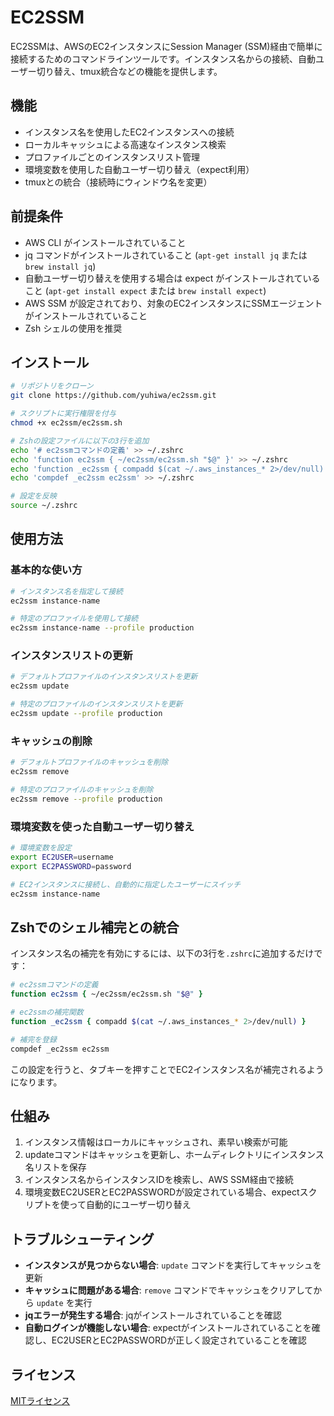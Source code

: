 # EC2SSM

EC2SSMは、AWSのEC2インスタンスにSession Manager (SSM)経由で簡単に接続するためのコマンドラインツールです。インスタンス名からの接続、自動ユーザー切り替え、tmux統合などの機能を提供します。

## 機能

- インスタンス名を使用したEC2インスタンスへの接続
- ローカルキャッシュによる高速なインスタンス検索
- プロファイルごとのインスタンスリスト管理
- 環境変数を使用した自動ユーザー切り替え（expect利用）
- tmuxとの統合（接続時にウィンドウ名を変更）

## 前提条件

- AWS CLI がインストールされていること
- jq コマンドがインストールされていること (`apt-get install jq` または `brew install jq`)
- 自動ユーザー切り替えを使用する場合は expect がインストールされていること (`apt-get install expect` または `brew install expect`)
- AWS SSM が設定されており、対象のEC2インスタンスにSSMエージェントがインストールされていること
- Zsh シェルの使用を推奨

## インストール

```bash
# リポジトリをクローン
git clone https://github.com/yuhiwa/ec2ssm.git

# スクリプトに実行権限を付与
chmod +x ec2ssm/ec2ssm.sh

# Zshの設定ファイルに以下の3行を追加
echo '# ec2ssmコマンドの定義' >> ~/.zshrc
echo 'function ec2ssm { ~/ec2ssm/ec2ssm.sh "$@" }' >> ~/.zshrc
echo 'function _ec2ssm { compadd $(cat ~/.aws_instances_* 2>/dev/null) }' >> ~/.zshrc
echo 'compdef _ec2ssm ec2ssm' >> ~/.zshrc

# 設定を反映
source ~/.zshrc
```

## 使用方法

### 基本的な使い方

```bash
# インスタンス名を指定して接続
ec2ssm instance-name

# 特定のプロファイルを使用して接続
ec2ssm instance-name --profile production
```

### インスタンスリストの更新

```bash
# デフォルトプロファイルのインスタンスリストを更新
ec2ssm update

# 特定のプロファイルのインスタンスリストを更新
ec2ssm update --profile production
```

### キャッシュの削除

```bash
# デフォルトプロファイルのキャッシュを削除
ec2ssm remove

# 特定のプロファイルのキャッシュを削除
ec2ssm remove --profile production
```

### 環境変数を使った自動ユーザー切り替え

```bash
# 環境変数を設定
export EC2USER=username
export EC2PASSWORD=password

# EC2インスタンスに接続し、自動的に指定したユーザーにスイッチ
ec2ssm instance-name
```

## Zshでのシェル補完との統合

インスタンス名の補完を有効にするには、以下の3行を`.zshrc`に追加するだけです：

```zsh
# ec2ssmコマンドの定義
function ec2ssm { ~/ec2ssm/ec2ssm.sh "$@" }

# ec2ssmの補完関数
function _ec2ssm { compadd $(cat ~/.aws_instances_* 2>/dev/null) }

# 補完を登録
compdef _ec2ssm ec2ssm
```

この設定を行うと、タブキーを押すことでEC2インスタンス名が補完されるようになります。

## 仕組み

1. インスタンス情報はローカルにキャッシュされ、素早い検索が可能
2. updateコマンドはキャッシュを更新し、ホームディレクトリにインスタンス名リストを保存
3. インスタンス名からインスタンスIDを検索し、AWS SSM経由で接続
4. 環境変数EC2USERとEC2PASSWORDが設定されている場合、expectスクリプトを使って自動的にユーザー切り替え

## トラブルシューティング

- **インスタンスが見つからない場合**: `update` コマンドを実行してキャッシュを更新
- **キャッシュに問題がある場合**: `remove` コマンドでキャッシュをクリアしてから `update` を実行
- **jqエラーが発生する場合**: jqがインストールされていることを確認
- **自動ログインが機能しない場合**: expectがインストールされていることを確認し、EC2USERとEC2PASSWORDが正しく設定されていることを確認

## ライセンス

[MITライセンス](LICENSE)
